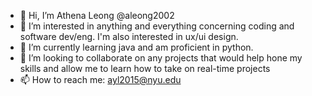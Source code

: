- 👋 Hi, I’m Athena Leong @aleong2002
- 👀 I’m interested in anything and everything concerning coding and software dev/eng. I'm also interested in ux/ui design.
- 🌱 I’m currently learning java and am proficient in python.
- 💞️ I’m looking to collaborate on any projects that would help hone my skills and allow me to learn how to take on real-time projects
- 📫 How to reach me: ayl2015@nyu.edu
